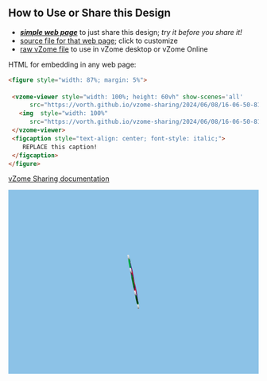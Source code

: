 
## How to Use or Share this Design

 - [***simple web page***](<https://vorth.github.io/vzome-sharing/2024/06/08/16-06-50-816Z-heptagon-test/>) to just share this design; *try it before you share it!*
 - [source file for that web page](<https://github.com/vorth/vzome-sharing/edit/main/2024/06/08/16-06-50-816Z-heptagon-test/index.md>); click to customize
 - [raw vZome file](<https://raw.githubusercontent.com/vorth/vzome-sharing/main/2024/06/08/16-06-50-816Z-heptagon-test/heptagon-test.vZome>) to use in vZome desktop or vZome Online
 
 HTML for embedding in any web page:
 ```html
<figure style="width: 87%; margin: 5%">
  
  <vzome-viewer style="width: 100%; height: 60vh" show-scenes='all'
       src="https://vorth.github.io/vzome-sharing/2024/06/08/16-06-50-816Z-heptagon-test/heptagon-test.vZome" >
    <img  style="width: 100%"
       src="https://vorth.github.io/vzome-sharing/2024/06/08/16-06-50-816Z-heptagon-test/heptagon-test.png" >
  </vzome-viewer>
  <figcaption style="text-align: center; font-style: italic;">
     REPLACE this caption!
  </figcaption>
</figure>

 ```

[vZome Sharing documentation](https://vzome.github.io/vzome/sharing.html#how-it-works)

![Image](<heptagon-test.png>)

